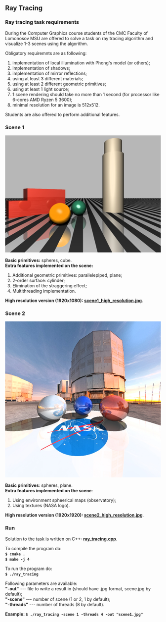 ## Ray Tracing

### Ray tracing task requirements
During the Computer Graphics course students of the CMC Faculty of Lomonosov MSU are offered to solve a task on ray tracing algorithm and visualize 1-3 scenes using the algorithm.

Obligatory requiremnts are as following:
1. implementation of local illumination with Phong's model (or others);
2. implementation of shadows;
3. implementation of mirror reflections;
4. using at least 3 different materials;
5. using at least 2 different geometric primitives;
6. using at least 1 light source;
7. 1 scene rendering should take no more than 1 second (for processor like 6-cores AMD Ryzen 5 3600);
8. minimal resolution for an image is 512x512.

Students are also offered to perform additional features.

### Scene 1
![scene1.jpg](scene1.jpg)

**Basic primitives:** spheres, cube. \
**Extra features implemented on the scene:**
1. Additional geometric primitives: parallelepiped, plane;
2. 2-order surface: cylinder;
3. Elimination of the straggering effect;
4. Multithreading implementation.

**High resolution version (1920x1080): [scene1_high_resolution.jpg](scene1_high_resolution.jpg)**.

### Scene 2
![scene2.jpg](scene2.jpg)

**Basic primitives**: spheres, plane. \
**Extra features implemented on the scene**:
1. Using environment spheerical maps (observatory);
2. Using textures (NASA logo).

**High resolution version (1920x1920): [scene2_high_resolution.jpg](scene2_high_resolution.jpg)**.

### Run

Solution to the task is written on C++: **[ray_tracing.cpp](ray_tracing.cpp)**. 

To compile the program do: \
**`$ cmake .`** \
**`$ make -j 4`**

To run the program do: \
**`$ ./ray_tracing`**

Following parameters are available: \
**"-out"** --- file to write a result in (should have .jpg format, scene.jpg by default); \
**"-scene"** --- number of scene (1 or 2, 1 by default); \
**"-threads"** --- number of threads (8 by default).

**Example: `$ ./ray_tracing -scene 1 -threads 4 -out "scene1.jpg"`**
